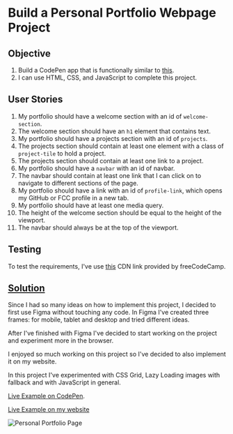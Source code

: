 # Build a Personal Portfolio Webpage Project

## Objective

1. Build a CodePen app that is functionally similar to [this](https://codepen.io/freeCodeCamp/full/zNBOYG).
2. I can use HTML, CSS, and JavaScript to complete this project.

## User Stories

1. My portfolio should have a welcome section with an id of `welcome-section`.
2. The welcome section should have an `h1` element that contains text.
3. My portfolio should have a projects section with an id of `projects`.
4. The projects section should contain at least one element with a class of `project-tile` to hold a project.
5. The projects section should contain at least one link to a project.
6. My portfolio should have a `navbar` with an id of navbar.
7. The navbar should contain at least one link that I can click on to navigate to different sections of the page.
8. My portfolio should have a link with an id of `profile-link`, which opens my GitHub or FCC profile in a new tab.
9. My portfolio should have at least one media query.
10. The height of the welcome section should be equal to the height of the viewport.
11. The navbar should always be at the top of the viewport.

## Testing

To test the requirements, I've use [this](https://cdn.freecodecamp.org/testable-projects-fcc/v1/bundle.js) CDN link provided by freeCodeCamp.

## [Solution](https://codepen.io/alexandracaulea/full/ZEbLxRG)

Since I had so many ideas on how to implement this project, I decided to first use Figma without touching any code.
In Figma I've created three frames: for mobile, tablet and desktop and tried different ideas.

After I've finished with Figma I've decided to start working on the project and experiment more in the browser.

I enjoyed so much working on this project so I've decided to also implement it on my website.

In this project I've experimented with CSS Grid, Lazy Loading images with fallback and with JavaScript in general.

[Live Example on CodePen](https://codepen.io/alexandracaulea/full/ZEbLxRG).

[Live Example on my website](https://www.alexandracaulea.com/)

![Personal Portfolio Page](img/gif/personal-portfolio-page.gif)
